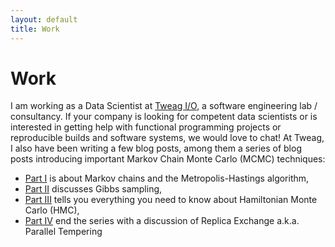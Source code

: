 ```yaml
---
layout: default
title: Work
---
```


# Work
I am working as a Data Scientist at [Tweag I/O](https://tweag.io), a software engineering lab / consultancy. If your company is looking for competent data scientists or is interested in getting help with functional programming projects or reproducible builds and software systems, we would love to chat!
At Tweag, I also have been writing a few blog posts, among them a series of blog posts introducing important Markov Chain Monte Carlo (MCMC) techniques:
- [Part I](https://www.tweag.io/blog/2019-10-25-mcmc-intro1/) is about Markov chains and the Metropolis-Hastings algorithm,
- [Part II](https://www.tweag.io/posts/2020-01-09-mcmc-intro2.html) discusses Gibbs sampling,
- [Part III](https://www.tweag.io/blog/2020-08-06-mcmc-intro3/) tells you everything you need to know about Hamiltonian Monte Carlo (HMC),
- [Part IV](https://www.tweag.io/blog/2020-10-28-mcmc-intro-4/) end the series with a discussion of Replica Exchange a.k.a. Parallel Tempering
